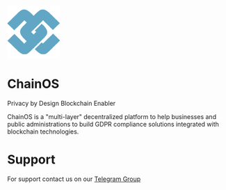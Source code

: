 ![logo.png](logo.png)

# ChainOS 
Privacy by Design Blockchain Enabler

ChainOS is a "multi-layer" decentralized platform to help businesses and public administrations to build GDPR compliance solutions
integrated with blockchain technologies.

# Support
For support contact us on our [Telegram Group](https://t.me/joinchat/AO9yak9m31UlJy7uFWZoMQ)
